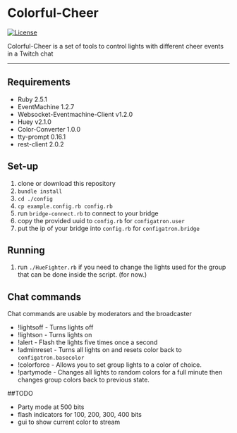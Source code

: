 # Colorful-Cheer

[![License](https://img.shields.io/badge/License-BSD%202--Clause-blue.svg?longCache=true&style=flat-square)](https://opensource.org/licenses/BSD-2-Clause)

Colorful-Cheer is a set of tools to control lights with different cheer events in a Twitch chat

---

## Requirements 
- Ruby 2.5.1
- EventMachine 1.2.7
- Websocket-Eventmachine-Client v1.2.0
- Huey v2.1.0
- Color-Converter 1.0.0
- tty-prompt 0.16.1
- rest-client 2.0.2 

## Set-up
1. clone or download this repository
2. `bundle install`
3. `cd ./config`
4. `cp example.config.rb config.rb`
5. run `bridge-connect.rb` to connect to your bridge
6. copy the provided uuid to `config.rb` for `configatron.user`
7. put the ip of your bridge into `config.rb` for `configatron.bridge`

## Running
1. run `./HueFighter.rb` if you need to change the lights used for the group that can be done inside the script. (for now.)

## Chat commands
Chat commands are usable by moderators and the broadcaster
- !lightsoff 	- Turns lights off 
- !lightson 	- Turns lights on
- !alert	- Flash the lights five times once a second
- !adminreset	- Turns all lights on and resets color back to `configatron.basecolor`
- !colorforce	- Allows you to set group lights to a color of choice.
- !partymode	- Changes all lights to random colors for a full minute then changes group colors back to previous state.


##TODO
- Party mode at 500 bits
- flash indicators for 100, 200, 300, 400 bits
- gui to show current color to stream
